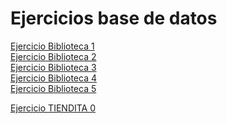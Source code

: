 
<h1> Ejercicios base de datos </h1>
<a href="https://www.db-fiddle.com/f/qLP59SrBgmjs8CQJ7fcUmn/0"> Ejercicio Biblioteca 1 </a> <br>
<a href="https://www.db-fiddle.com/f/qLP59SrBgmjs8CQJ7fcUmn/2"> Ejercicio Biblioteca 2 </a> <br>
<a href="https://www.db-fiddle.com/f/qLP59SrBgmjs8CQJ7fcUmn/3"> Ejercicio Biblioteca 3 </a> <br>
<a href="https://www.db-fiddle.com/f/qLP59SrBgmjs8CQJ7fcUmn/5"> Ejercicio Biblioteca 4 </a> <br>
<a href="https://www.db-fiddle.com/f/qLP59SrBgmjs8CQJ7fcUmn/6"> Ejercicio Biblioteca 5 </a> <br>

<a href="https://www.db-fiddle.com/f/iZvM9mJN4vijcYbYj5FbLa/0"> Ejercicio TIENDITA 0</a> <br>

